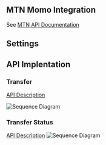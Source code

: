 ## MTN Momo Integration
See [MTN API Documentation](https://momodeveloper.mtn.com/)

## Settings

## API Implentation

### Transfer
[API Description](https://github.com/wutsi/wutsi.github.io/blob/master/design/payment-api/README.md#transfer)

![Sequence Diagram](http://www.plantuml.com/plantuml/png/RPB1JeH038RlVOe99_U0tZsODIOQ3wiaxWjKjXeI6B3JoShREsBNT1WkaFJxshybx8CWInnwcDAxQxi9lRY7lYCly3v-k-eS9NGLECiRd8Sat3VFc_Kd53hZ_8YjZ3pdok7uehYe7t2QY87yoVqcmme3_AtbwZkpWBjrmkZ31_4LqrUa83imMELYgzJtIN9fkMwHkIFUmRPShpBD6NcO0PkR6Rp8UdHo1vmoJK6zdZc8hzKhfoNUlBuTtSqbETC1Ut5LY6rB8LImD1Jp5OEjvkSRoLQJf3-E4SYVD9QOHpQXnL6Bi8ejFz6_kGF3Ye75iF86LROlKBpilq-FEFG_)

### Transfer Status
[API Description](https://github.com/wutsi/wutsi.github.io/blob/master/design/payment-api/README.md#transfer-status)
![Sequence Diagram](http://www.plantuml.com/plantuml/png/VP71JiCm38RlVefeft4ekoCq3I6OTXYQn5x0j0P5QjFWE2fzUngYI6v0NEtlx_-vEGH1bZZqu975jjQZ4_FOMt82y3P-cSqK9TWD60rSS1uMuk5o-dD-HA49vsTiPUHvZPolBtdzUtv6xuc1N6TICrHhWEnbchqIC7T665ru9tuLb1YsJ9-HWjo0WagaTblI7oGbSjiYioKkqHfkgcPzpAfCBVxnKr2EBEpnwMfs9R2xBs8_4sp5ZkxKxG4ItDGzWxY6AVZH1L8VBs3-lOb3lzNisgI-iL3wmWJbnz30WLmNX_uR)
